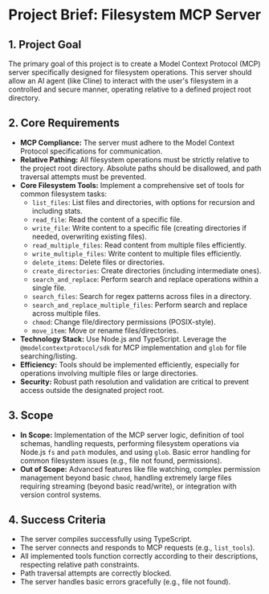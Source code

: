 # Project Brief: Filesystem MCP Server

## 1. Project Goal

The primary goal of this project is to create a Model Context Protocol (MCP)
server specifically designed for filesystem operations. This server should allow
an AI agent (like Cline) to interact with the user's filesystem in a controlled
and secure manner, operating relative to a defined project root directory.

## 2. Core Requirements

- **MCP Compliance:** The server must adhere to the Model Context Protocol
  specifications for communication.
- **Relative Pathing:** All filesystem operations must be strictly relative to
  the project root directory. Absolute paths should be disallowed, and path
  traversal attempts must be prevented.
- **Core Filesystem Tools:** Implement a comprehensive set of tools for common
  filesystem tasks:
  - `list_files`: List files and directories, with options for recursion and
    including stats.
  - `read_file`: Read the content of a specific file.
  - `write_file`: Write content to a specific file (creating directories if
    needed, overwriting existing files).
  - `read_multiple_files`: Read content from multiple files efficiently.
  - `write_multiple_files`: Write content to multiple files efficiently.
  - `delete_items`: Delete files or directories.
  - `create_directories`: Create directories (including intermediate ones).
  - `search_and_replace`: Perform search and replace operations within a single
    file.
  - `search_files`: Search for regex patterns across files in a directory.
  - `search_and_replace_multiple_files`: Perform search and replace across
    multiple files.
  - `chmod`: Change file/directory permissions (POSIX-style).
  - `move_item`: Move or rename files/directories.
- **Technology Stack:** Use Node.js and TypeScript. Leverage the
  `@modelcontextprotocol/sdk` for MCP implementation and `glob` for file
  searching/listing.
- **Efficiency:** Tools should be implemented efficiently, especially for
  operations involving multiple files or large directories.
- **Security:** Robust path resolution and validation are critical to prevent
  access outside the designated project root.

## 3. Scope

- **In Scope:** Implementation of the MCP server logic, definition of tool
  schemas, handling requests, performing filesystem operations via Node.js `fs`
  and `path` modules, and using `glob`. Basic error handling for common
  filesystem issues (e.g., file not found, permissions).
- **Out of Scope:** Advanced features like file watching, complex permission
  management beyond basic `chmod`, handling extremely large files requiring
  streaming (beyond basic read/write), or integration with version control
  systems.

## 4. Success Criteria

- The server compiles successfully using TypeScript.
- The server connects and responds to MCP requests (e.g., `list_tools`).
- All implemented tools function correctly according to their descriptions,
  respecting relative path constraints.
- Path traversal attempts are correctly blocked.
- The server handles basic errors gracefully (e.g., file not found).

